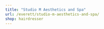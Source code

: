 ```yaml
---
title: "Studio M Aesthetics and Spa"
url: /everett/studio-m-aesthetics-and-spa/
shop: hairdresser
---
```

